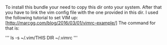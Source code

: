 To install this bundle your need to copy this dir onto your system. After that you have to link the vim config file with the one provided in this dir.
I used the following tutorial to set VIM up:
[http://marcgg.com/blog/2016/03/01/vimrc-example/]
The command for that is:

'''
ls -s ~/.vim/THIS DIR ~/.vimrc
'''
